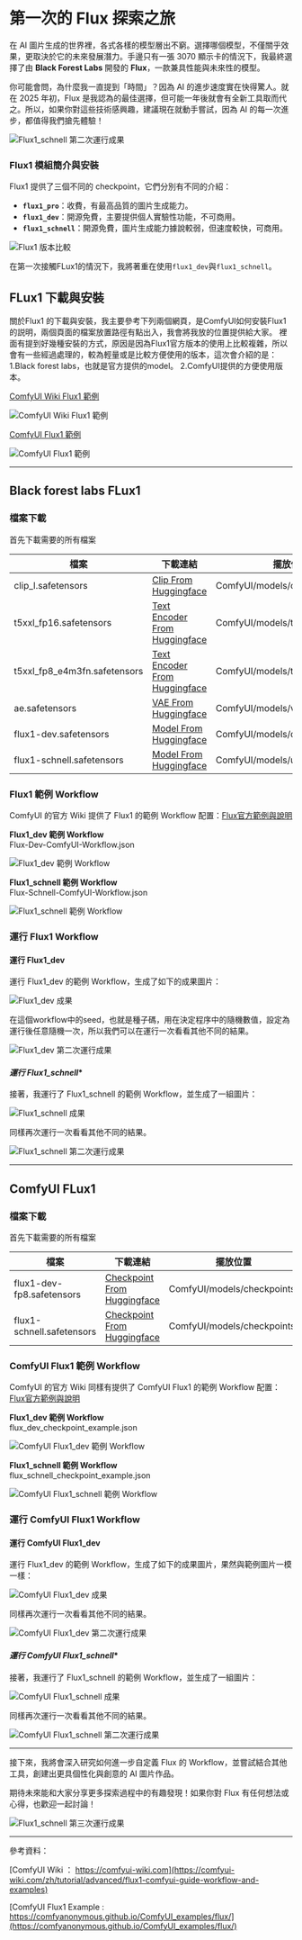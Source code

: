 # 第一次的 Flux 探索之旅

在 AI 圖片生成的世界裡，各式各樣的模型層出不窮。選擇哪個模型，不僅關乎效果，更取決於它的未來發展潛力。手邊只有一張 3070 顯示卡的情況下，我最終選擇了由 **Black Forest Labs** 開發的 **Flux**，一款兼具性能與未來性的模型。

你可能會問，為什麼我一直提到「時間」？因為 AI 的進步速度實在快得驚人。就在 2025 年初，Flux 是我認為的最佳選擇，但可能一年後就會有全新工具取而代之。所以，如果你對這些技術感興趣，建議現在就動手嘗試，因為 AI 的每一次進步，都值得我們搶先體驗！

![Flux1_schnell 第二次運行成果](https://res.cloudinary.com/dev7ziixx/image/upload/v1735823193/Flux1_schnell%E7%AC%AC%E4%BA%8C%E6%AC%A1%E9%81%8B%E8%A1%8C%E6%88%90%E6%9E%9C_ckdysm.png)

### **Flux1 模組簡介與安裝**

Flux1 提供了三個不同的 checkpoint，它們分別有不同的介紹：
- **`flux1_pro`**：收費，有最高品質的圖片生成能力。
- **`flux1_dev`**：開源免費，主要提供個人實驗性功能，不可商用。
- **`flux1_schnell`**：開源免費，圖片生成能力據說較弱，但速度較快，可商用。
  
![Flux1 版本比較](https://res.cloudinary.com/dev7ziixx/image/upload/v1735808083/Flux1%E7%89%88%E6%9C%AC%E6%AF%94%E8%BC%83_brdkck.png)

在第一次接觸FLux1的情況下，我將著重在使用`flux1_dev`與`flux1_schnell`。

## **FLux1 下載與安裝**

關於Flux1 的下載與安裝，我主要參考下列兩個網頁，是ComfyUI如何安裝Flux1的説明，兩個頁面的檔案放置路徑有點出入，我會將我放的位置提供給大家。
裡面有提到好幾種安裝的方式，原因是因為Flux1官方版本的使用上比較複雜，所以會有一些經過處理的，較為輕量或是比較方便使用的版本，這次會介紹的是：
1.Black forest labs，也就是官方提供的model。
2.ComfyUI提供的方便使用版本。

[ComfyUI Wiki Flux1 範例](https://comfyui-wiki.com/zh/tutorial/advanced/flux1-comfyui-guide-workflow-and-examples)

![ComfyUI Wiki Flux1 範例](https://res.cloudinary.com/dev7ziixx/image/upload/v1735808376/ComfyUI_Wiki_Flux1%E7%AF%84%E4%BE%8B_yw2oaj.png)

[ComfyUI Flux1 範例](https://comfyanonymous.github.io/ComfyUI_examples/flux/)

![ComfyUI Flux1 範例](https://res.cloudinary.com/dev7ziixx/image/upload/v1735808451/ComfyUI_Flux1%E7%AF%84%E4%BE%8B_a9xmpo.png)

---

## **Black forest labs FLux1**

### **檔案下載**
首先下載需要的所有檔案

| 檔案                         | 下載連結                                                                                                                         | 擺放位置                         |
| ---------------------------- | -------------------------------------------------------------------------------------------------------------------------------- | -------------------------------- |
| clip_l.safetensors           | [Clip From Huggingface](https://huggingface.co/comfyanonymous/flux_text_encoders/blob/main/clip_l.safetensors)                   | ComfyUI/models/clip/             |
| t5xxl_fp16.safetensors       | [Text Encoder From Huggingface](https://huggingface.co/comfyanonymous/flux_text_encoders/blob/main/t5xxl_fp16.safetensors)       | ComfyUI/models/text_encoders/    |
| t5xxl_fp8_e4m3fn.safetensors | [Text Encoder From Huggingface](https://huggingface.co/comfyanonymous/flux_text_encoders/blob/main/t5xxl_fp8_e4m3fn.safetensors) | ComfyUI/models/text_encoders/    |
| ae.safetensors               | [VAE From Huggingface](https://huggingface.co/black-forest-labs/FLUX.1-schnell/blob/main/ae.safetensors)                         | ComfyUI/models/vae/              |
| flux1-dev.safetensors        | [Model From Huggingface](https://huggingface.co/black-forest-labs/FLUX.1-dev/blob/main/flux1-dev.safetensors)                    | ComfyUI/models/diffusion_models/ |
| flux1-schnell.safetensors    | [Model From Huggingface](https://huggingface.co/black-forest-labs/FLUX.1-schnell/blob/main/flux1-schnell.safetensors)            | ComfyUI/models/unet/             |

### **Flux1 範例 Workflow**

ComfyUI 的官方 Wiki 提供了 Flux1 的範例 Workflow 配置：[Flux官方範例與說明](https://comfyui-wiki.com/zh/tutorial/advanced/flux1-comfyui-guide-workflow-and-examples)

**Flux1_dev 範例 Workflow**  
Flux-Dev-ComfyUI-Workflow.json

![Flux1_dev 範例 Workflow](https://res.cloudinary.com/dev7ziixx/image/upload/v1735808733/Flux1_dev%E7%AF%84%E4%BE%8BWorkflow_dd8byh.png)

**Flux1_schnell 範例 Workflow**  
Flux-Schnell-ComfyUI-Workflow.json

![Flux1_schnell 範例 Workflow](https://res.cloudinary.com/dev7ziixx/image/upload/v1735808911/Flux1_schnell%E7%AF%84%E4%BE%8BWorkflow_qwdead.png)

### **運行 Flux1 Workflow**

#### **運行 Flux1_dev**
運行 Flux1_dev 的範例 Workflow，生成了如下的成果圖片：

![Flux1_dev 成果](https://res.cloudinary.com/dev7ziixx/image/upload/v1735822717/Flux1_dev%E6%88%90%E6%9E%9C_ggfabz.png)

在這個workflow中的seed，也就是種子碼，用在決定程序中的隨機數值，設定為運行後任意隨機一次，所以我們可以在運行一次看看其他不同的結果。

![Flux1_dev 第二次運行成果](https://res.cloudinary.com/dev7ziixx/image/upload/v1735822770/Flux1_dev%E7%AC%AC%E4%BA%8C%E6%AC%A1%E9%81%8B%E8%A1%8C%E6%88%90%E6%9E%9C_vjokmh.png)

#### *運行 Flux1_schnell**
接著，我運行了 Flux1_schnell 的範例 Workflow，並生成了一組圖片：

![Flux1_schnell 成果](https://res.cloudinary.com/dev7ziixx/image/upload/v1735823194/Flux1_schnell%E6%88%90%E6%9E%9C_yseovg.png)

同樣再次運行一次看看其他不同的結果。

![Flux1_schnell 第二次運行成果](https://res.cloudinary.com/dev7ziixx/image/upload/v1735823193/Flux1_schnell%E7%AC%AC%E4%BA%8C%E6%AC%A1%E9%81%8B%E8%A1%8C%E6%88%90%E6%9E%9C_ckdysm.png)

---

## **ComfyUI FLux1**

### **檔案下載**
首先下載需要的所有檔案

| 檔案                      | 下載連結                                                                                                              | 擺放位置                    |
| ------------------------- | --------------------------------------------------------------------------------------------------------------------- | --------------------------- |
| flux1-dev-fp8.safetensors | [Checkpoint From Huggingface](https://huggingface.co/Comfy-Org/flux1-dev/blob/main/flux1-dev-fp8.safetensors)         | ComfyUI/models/checkpoints/ |
| flux1-schnell.safetensors | [Checkpoint From Huggingface](https://huggingface.co/Comfy-Org/flux1-schnell/blob/main/flux1-schnell-fp8.safetensors) | ComfyUI/models/checkpoints/ |

### **ComfyUI Flux1 範例 Workflow**

ComfyUI 的官方 Wiki 同樣有提供了 ComfyUI Flux1 的範例 Workflow 配置：[Flux官方範例與說明](https://comfyui-wiki.com/zh/tutorial/advanced/flux1-comfyui-guide-workflow-and-examples)

**Flux1_dev 範例 Workflow**  
flux_dev_checkpoint_example.json

![ComfyUI Flux1_dev 範例 Workflow](https://res.cloudinary.com/dev7ziixx/image/upload/v1735808732/ComfyUI_Flux1_dev%E7%AF%84%E4%BE%8BWorkflow.png_wvuwxc.png)

**Flux1_schnell 範例 Workflow**  
flux_schnell_checkpoint_example.json

![ComfyUI Flux1_schnell 範例 Workflow](https://res.cloudinary.com/dev7ziixx/image/upload/v1735808910/ComfyUI_Flux1_schnell%E7%AF%84%E4%BE%8BWorkflow_habx7b.png)

### **運行 ComfyUI Flux1 Workflow**

#### **運行 ComfyUI Flux1_dev**
運行 Flux1_dev 的範例 Workflow，生成了如下的成果圖片，果然與範例圖片一模一樣：

![ComfyUI Flux1_dev 成果](https://res.cloudinary.com/dev7ziixx/image/upload/v1735823531/ComfyUI_Flux1_dev%E6%88%90%E6%9E%9C_a44lcr.png)

同樣再次運行一次看看其他不同的結果。

![ComfyUI Flux1_dev 第二次運行成果](https://res.cloudinary.com/dev7ziixx/image/upload/v1735823529/ComfyUI_Flux1_dev%E7%AC%AC%E4%BA%8C%E6%AC%A1%E9%81%8B%E8%A1%8C%E6%88%90%E6%9E%9C_p1unk3.png)


#### *運行 ComfyUI Flux1_schnell**
接著，我運行了 Flux1_schnell 的範例 Workflow，並生成了一組圖片：

![ComfyUI Flux1_schnell 成果](https://res.cloudinary.com/dev7ziixx/image/upload/v1735823636/ComfyUI_Flux1_schnell%E6%88%90%E6%9E%9C_kxg0zz.png)

同樣再次運行一次看看其他不同的結果。

![ComfyUI Flux1_schnell 第二次運行成果](https://res.cloudinary.com/dev7ziixx/image/upload/v1735823638/ComfyUI_Flux1_schnell%E7%AC%AC%E4%BA%8C%E6%AC%A1%E9%81%8B%E8%A1%8C%E6%88%90%E6%9E%9C_wrcemm.png)

---

接下來，我將會深入研究如何進一步自定義 Flux 的 Workflow，並嘗試結合其他工具，創建出更具個性化與創意的 AI 圖片作品。

期待未來能和大家分享更多探索過程中的有趣發現！如果你對 Flux 有任何想法或心得，也歡迎一起討論！

![Flux1_schnell 第三次運行成果](https://res.cloudinary.com/dev7ziixx/image/upload/v1735823352/Flux1_schnell%E7%AC%AC%E4%B8%89%E6%AC%A1%E9%81%8B%E8%A1%8C%E6%88%90%E6%9E%9C_qsrtlu.png)

---

參考資料：

[ComfyUI Wiki ： https://comfyui-wiki.com](https://comfyui-wiki.com/zh/tutorial/advanced/flux1-comfyui-guide-workflow-and-examples)


[ComfyUI Flux1 Example : https://comfyanonymous.github.io/ComfyUI_examples/flux/](https://comfyanonymous.github.io/ComfyUI_examples/flux/)